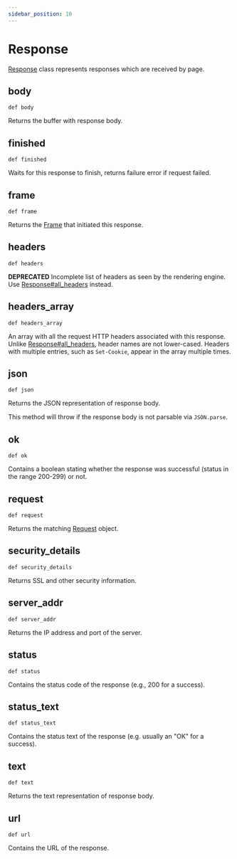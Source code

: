 ```yaml
---
sidebar_position: 10
---
```


# Response

[Response](./response) class represents responses which are received by page.

## body

```
def body
```

Returns the buffer with response body.

## finished

```
def finished
```

Waits for this response to finish, returns failure error if request failed.

## frame

```
def frame
```

Returns the [Frame](./frame) that initiated this response.

## headers

```
def headers
```

**DEPRECATED** Incomplete list of headers as seen by the rendering engine. Use [Response#all_headers](./response#all_headers) instead.

## headers_array

```
def headers_array
```

An array with all the request HTTP headers associated with this response. Unlike [Response#all_headers](./response#all_headers), header
names are not lower-cased. Headers with multiple entries, such as `Set-Cookie`, appear in the array multiple times.

## json

```
def json
```

Returns the JSON representation of response body.

This method will throw if the response body is not parsable via `JSON.parse`.

## ok

```
def ok
```

Contains a boolean stating whether the response was successful (status in the range 200-299) or not.

## request

```
def request
```

Returns the matching [Request](./request) object.

## security_details

```
def security_details
```

Returns SSL and other security information.

## server_addr

```
def server_addr
```

Returns the IP address and port of the server.

## status

```
def status
```

Contains the status code of the response (e.g., 200 for a success).

## status_text

```
def status_text
```

Contains the status text of the response (e.g. usually an "OK" for a success).

## text

```
def text
```

Returns the text representation of response body.

## url

```
def url
```

Contains the URL of the response.
